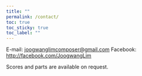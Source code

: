 ```yaml
---
title: ""
permalink: /contact/
toc: true
toc_sticky: true
toc_label: ""
---
```

E-mail: joogwanglimcomposer@gmail.com
Facebook: http://facebook.com/JoogwangLim

Scores and parts are available on request.
